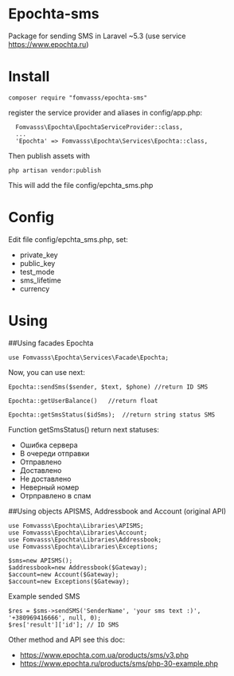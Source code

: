 # Epochta-sms
Package for sending SMS in Laravel ~5.3 (use service https://www.epochta.ru)

# Install
```
composer require "fomvasss/epochta-sms"
```
register the service provider and aliases in config/app.php:
```
  Fomvasss\Epochta\EpochtaServiceProvider::class,
  ...
  'Epochta' => Fomvasss\Epochta\Services\Epochta::class,
```
Then publish assets with 
```
php artisan vendor:publish
```
This will add the file config/epchta_sms.php
# Config  
Edit file config/epchta_sms.php, set:
- private_key
- public_key
- test_mode
- sms_lifetime
- currency
  
# Using
##Using facades Epochta
```
use Fomvasss\Epochta\Services\Facade\Epochta;
```
Now, you can use next: 
```
Epochta::sendSms($sender, $text, $phone) //return ID SMS
```
```
Epochta::getUserBalance()   //return float
```
```
Epochta::getSmsStatus($idSms);  //return string status SMS
```
Function getSmsStatus() return next statuses:
- Ошибка сервера
- В очереди отправки
- Отправлено
- Доставлено
- Не доставлено
- Неверный номер
- Отрправлено в спам

##Using objects APISMS, Addressbook and Account (original API)
```
use Fomvasss\Epochta\Libraries\APISMS;
use Fomvasss\Epochta\Libraries\Account;
use Fomvasss\Epochta\Libraries\Addressbook;
use Fomvasss\Epochta\Libraries\Exceptions;
```  
```
$sms=new APISMS();
$addressbook=new Addressbook($Gateway);
$account=new Account($Gateway);
$account=new Exceptions($Gateway);
```
Example sended SMS
```
$res = $sms->sendSMS('SenderName', 'your sms text :)', '+380969416666', null, 0);
$res['result']['id']; // ID SMS
```

Other method and API see this doc:
- https://www.epochta.com.ua/products/sms/v3.php 
- https://www.epochta.ru/products/sms/php-30-example.php